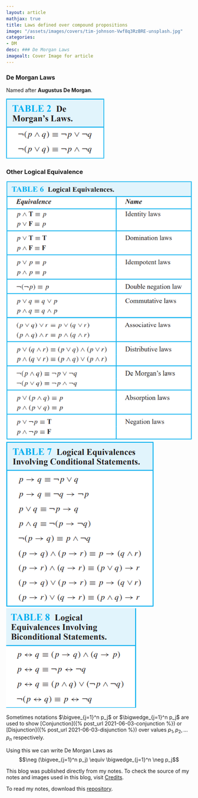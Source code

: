 ```yaml
---
layout: article
mathjax: true
title: Laws defined over compound propositions
image: "/assets/images/covers/tim-johnson-Vwf8q3RzBRE-unsplash.jpg"
categories:
- DM
desc: ### De Morgan Laws 
imagealt: Cover Image for article
---
```


### De Morgan Laws
Named after <b>Augustus De Morgan</b>.

<img src="../assets/images/posts/Pasted image 20210603181313.png"/>

### Other Logical Equivalence
<img src="../assets/images/posts/Pasted image 20210603181346.png"/>

<img src="../assets/images/posts/Pasted image 20210603181518.png"/>

<img src="../assets/images/posts/Pasted image 20210603181532.png"/>

Sometimes notations $\bigvee_{j=1}^n p_j$ or $\bigwedge_{j=1}^n p_j$ are used to show [Conjunction]({% post_url 2021-06-03-conjunction %}) or [Disjunction]({% post_url 2021-06-03-disjunction %}) over values $p_1, p_2, \dots p_n$ respectively.

























































































































































































































































































































































































































Using this we can write De Morgan Laws as
$$\neg (\bigvee_{j=1}^n p_j) \equiv \bigwedge_{j=1}^n \neg p_j$$

























































































































































































































































































































































































































This blog was published directly from my notes.
To check the source of my notes and images used in this blog, visit <a href="/credits.html" target="_blank">Credits</a>.

To read my notes, download this <a href="https://github.com/bovem/CS" target="blank">repository</a>.